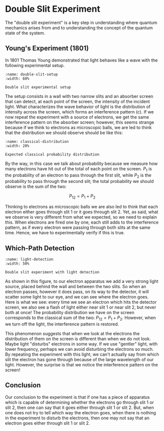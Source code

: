 # Double Slit Experiment

The "double slit experiment" is a key step in understanding where quantum mechanics arises from and to understanding the concept of the quantum state of the system.

## Young's Experiment (1801)

In 1801 Thomas Young demonstrated that light behaves like a wave with the following experimental setup.

```{figure} images/Screenshot_2025-09-17_163549.png
:name: double-slit-setup
:width: 60%

Double slit experimental setup
```

The setup consists in a wall with two narrow slits and an absorber screen that can detect, at each point of the screen, the intensity of the incident light. What characterizes the wave behavior of light is the distribution of intensity across the screen, which forms an interference pattern (c). If we now repeat the experiment with a source of electrons, we get the same interference pattern on the absorber screen; however, this seems strange because if we think to electrons as microscopic balls, we are led to think that the distribution we should observe should be like this:

```{figure} images/Screenshot_2025-09-17_165022.png
:name: classical-distribution
:width: 20%

Expected classical probability distribution
```

By the way, in this case we talk about probability because we measure how many electrons have hit out of the total of each point on the screen. $P_1$ is the probability of an electron to pass through the first slit, while $P_2$ is the probability to pass through the second slit; the total probability we should observe is the sum of the two: 

$$P_{12} = P_1 + P_2$$

Thinking to electrons as microscopic balls we are also led to think that each electron either goes through slit 1 or it goes through slit 2. Yet, as said, what we observe is very different from what we expected, so we need to explain this. When electrons are fired one by one, each still adds to the interference pattern, as if every electron were passing through both slits at the same time. Hence, we have to experimentally verify if this is true.

## Which-Path Detection

```{figure} images/light.png
:name: light-detection
:width: 50%

Double slit experiment with light detection
```

As shown in this figure, to our electron apparatus we add a very strong light source, placed behind the wall and between the two slits. So when an electron passes, however it does pass, on its way to the detector, it will scatter some light to our eye, and we can see where the electron goes. Here is what we see: every time we see an electron which hits the detector screen, we also see a flash of light either near slit 1 or near slit 2, but never both at once! The probability distribution we have on the screen corresponds to the classical sum of the two: $P_{12} = P_1 + P_2$. However, when we turn off the light, the interference pattern is restored.

This phenomenon suggests that when we look at the electrons the distribution of them on the screen is different than when we do not look. Maybe light "disturbs" electrons in some way. If we use "gentler" light, with lower frequency, perhaps we can avoid disturbing the electrons so much. By repeating the experiment with this light, we can't actually say from which slit the electron has gone through because of the large wavelength of our light. However, the surprise is that we notice the interference pattern on the screen!

## Conclusion

Our conclusion to the experiment is that if one has a piece of apparatus which is capable of determining whether the electrons go through slit 1 or slit 2, then one can say that it goes either through slit 1 or slit 2. But, when one does not try to tell which way the electron goes, when there is nothing in the experiment to disturb the electrons, then one may not say that an electron goes either through slit 1 or slit 2.